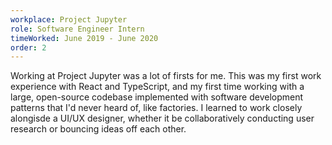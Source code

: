 ```yaml
---
workplace: Project Jupyter
role: Software Engineer Intern
timeWorked: June 2019 - June 2020
order: 2
---
```


Working at Project Jupyter was a lot of firsts for me. This was my first work experience with React and TypeScript, 
and my first time working with a large, open-source codebase implemented with software development patterns that I'd never heard of, like factories.
I learned to work closely alongisde a UI/UX designer, whether it be collaboratively conducting user research or bouncing ideas off each other.